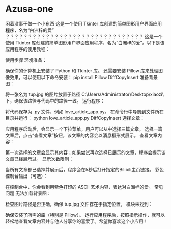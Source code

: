 # Azusa-one
闲着没事干做一个小东西  这是一个使用 Tkinter 库创建的简单图形用户界面应用程序，名为“白洲梓的爱”
？？？？？？？？？？？？？？？？？？？？？？？？？？？？？？？
这是一个使用 Tkinter 库创建的简单图形用户界面应用程序，名为“白洲梓的爱”。以下是该应用程序的使用教程：

使用步骤
环境准备：

确保你的计算机上安装了 Python 和 Tkinter 库。
还需要安装 Pillow 库来处理图像效果，可以使用以下命令安装：
pip install Pillow
DiffCopyInsert
准备背景图：

将一张名为 tup.jpg 的图片放置于路径 C:\Users\Administrator\Desktop\xiaozi\ 下，确保该路径与代码中的路径一致。
运行程序：

将代码保存为 .py 文件，例如 love_article_app.py。
在命令行中导航到文件所在目录并运行：
python love_article_app.py
DiffCopyInsert
选择文章：

应用程序启动后，会显示一个下拉菜单，用户可以从中选择三篇文章。
选择一篇文章后，点击“查看文章”按钮，该文章的内容会以消息框形式展示。
查看文章内容：

第一次选择的文章会显示其内容；如果尝试再次选择已展示的文章，程序会提示该文章已经展示过。
显示次数限制：

当所有文章都已选择并展示后，程序会在5秒后打开指定的Bilibili主页链接。
彩色控制台输出（可选）：

在控制台中，你会看到用紫色打印的 ASCII 艺术内容，表达对白洲梓的爱。
常见问题
无法加载背景图：

检查图片路径是否正确，确保 tup.jpg 文件存在于指定位置。
模块未找到：

确保安装了所需的库（特别是 Pillow）。
运行应用程序后，按照指示操作，就可以轻松地查看文章内容并与他人分享你的喜爱了。希望你喜欢这个小应用！
